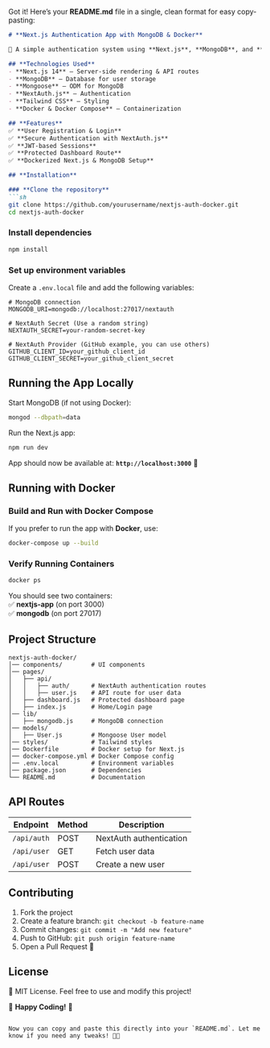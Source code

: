 Got it! Here’s your **README.md** file in a single, clean format for easy copy-pasting:  

```md
# **Next.js Authentication App with MongoDB & Docker**  

🚀 A simple authentication system using **Next.js**, **MongoDB**, and **Docker**. This project includes user **Login & Logout** functionality, a **Dashboard** for authenticated users, **MongoDB** for storing user data, and **Docker & Docker Compose** for containerization.  

## **Technologies Used**  
- **Next.js 14** – Server-side rendering & API routes  
- **MongoDB** – Database for user storage  
- **Mongoose** – ODM for MongoDB  
- **NextAuth.js** – Authentication  
- **Tailwind CSS** – Styling  
- **Docker & Docker Compose** – Containerization  

## **Features**  
✅ **User Registration & Login**  
✅ **Secure Authentication with NextAuth.js**  
✅ **JWT-based Sessions**  
✅ **Protected Dashboard Route**  
✅ **Dockerized Next.js & MongoDB Setup**  

## **Installation**  

### **Clone the repository**  
```sh
git clone https://github.com/yourusername/nextjs-auth-docker.git
cd nextjs-auth-docker
```

### **Install dependencies**  
```sh
npm install
```

### **Set up environment variables**  
Create a `.env.local` file and add the following variables:  

```
# MongoDB connection
MONGODB_URI=mongodb://localhost:27017/nextauth

# NextAuth Secret (Use a random string)
NEXTAUTH_SECRET=your-random-secret-key

# NextAuth Provider (GitHub example, you can use others)
GITHUB_CLIENT_ID=your_github_client_id
GITHUB_CLIENT_SECRET=your_github_client_secret
```

## **Running the App Locally**  
Start MongoDB (if not using Docker):  
```sh
mongod --dbpath=data
```

Run the Next.js app:  
```sh
npm run dev
```

App should now be available at: **`http://localhost:3000`** 🎉  

## **Running with Docker**  

### **Build and Run with Docker Compose**  
If you prefer to run the app with **Docker**, use:  
```sh
docker-compose up --build
```

### **Verify Running Containers**  
```sh
docker ps
```

You should see two containers:  
✅ **nextjs-app** (on port 3000)  
✅ **mongodb** (on port 27017)  

## **Project Structure**  

```
nextjs-auth-docker/
│── components/        # UI components
│── pages/
│   ├── api/
│   │   ├── auth/      # NextAuth authentication routes
│   │   ├── user.js    # API route for user data
│   ├── dashboard.js   # Protected dashboard page
│   ├── index.js       # Home/Login page
│── lib/
│   ├── mongodb.js     # MongoDB connection
│── models/
│   ├── User.js        # Mongoose User model
│── styles/            # Tailwind styles
│── Dockerfile         # Docker setup for Next.js
│── docker-compose.yml # Docker Compose config
│── .env.local         # Environment variables
│── package.json       # Dependencies
└── README.md          # Documentation
```

## **API Routes**  

| Endpoint              | Method | Description                          |
|-----------------------|--------|--------------------------------------|
| `/api/auth`          | POST   | NextAuth authentication             |
| `/api/user`          | GET    | Fetch user data                     |
| `/api/user`          | POST   | Create a new user                   |

## **Contributing**  
1. Fork the project  
2. Create a feature branch: `git checkout -b feature-name`  
3. Commit changes: `git commit -m "Add new feature"`  
4. Push to GitHub: `git push origin feature-name`  
5. Open a Pull Request 🚀  

## **License**  
📜 MIT License. Feel free to use and modify this project!  

🎉 **Happy Coding!** 🚀  
```

Now you can copy and paste this directly into your `README.md`. Let me know if you need any tweaks! 🚀🔥